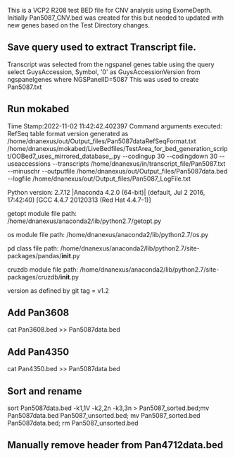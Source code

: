 This is a VCP2 R208 test BED file for CNV analysis using ExomeDepth.
Initially Pan5087_CNV.bed was created for this but needed to updated with new genes based on the Test Directory changes.

## Save query used to extract Transcript file.
Transcript was selected from the ngspanel genes table using the query select GuysAccession, Symbol, '0' as GuysAccessionVersion from ngspanelgenes where NGSPanelID=5087 This was used to create Pan5087.txt

## Run mokabed
Time Stamp:2022-11-02 11:42:42.402397
Command arguments executed:
RefSeq table format version generated as /home/dnanexus/out/Output_files/Pan5087dataRefSeqFormat.txt
/home/dnanexus/mokabed/LiveBedfiles/TestArea_for_bed_generation_script/OOBed7_uses_mirrored_database_.py --codingup 30 --codingdown 30 --useaccessions --transcripts /home/dnanexus/in/transcript_file/Pan5087.txt --minuschr --outputfile /home/dnanexus/out/Output_files/Pan5087data.bed --logfile /home/dnanexus/out/Output_files/Pan5087_LogFile.txt 

 Python version: 2.7.12 |Anaconda 4.2.0 (64-bit)| (default, Jul  2 2016, 17:42:40) 
[GCC 4.4.7 20120313 (Red Hat 4.4.7-1)]

 getopt module file path: /home/dnanexus/anaconda2/lib/python2.7/getopt.py

 os module file path: /home/dnanexus/anaconda2/lib/python2.7/os.py

 pd class file path: /home/dnanexus/anaconda2/lib/python2.7/site-packages/pandas/__init__.py

 cruzdb module file path: /home/dnanexus/anaconda2/lib/python2.7/site-packages/cruzdb/__init__.py

version as defined by git tag = v1.2

## Add Pan3608
cat Pan3608.bed >> Pan5087data.bed

## Add Pan4350
cat Pan4350.bed >> Pan5087data.bed

## Sort and rename
sort Pan5087data.bed -k1,1V -k2,2n -k3,3n > Pan5087_sorted.bed;mv Pan5087data.bed Pan5087_unsorted.bed; mv Pan5087_sorted.bed Pan5087data.bed; rm Pan5087_unsorted.bed

## Manually remove header from Pan4712data.bed

